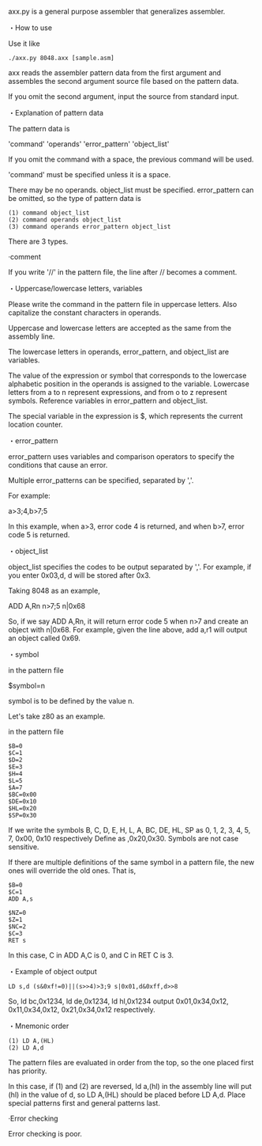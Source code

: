 axx.py is a general purpose assembler that generalizes assembler.

・How to use

Use it like 
```
./axx.py 8048.axx [sample.asm]
```

axx reads the assembler pattern data from the first argument and assembles the second argument source file based on the pattern data.

If you omit the second argument, input the source from standard input.

・Explanation of pattern data

The pattern data is

'command' 'operands' 'error_pattern' 'object_list'

If you omit the command with a space, the previous command will be used.

'command' must be specified unless it is a space.

There may be no operands. object_list must be specified. error_pattern can be omitted, so the type of pattern data is

```
(1) command object_list
(2) command operands object_list
(3) command operands error_pattern object_list
```
There are 3 types.

·comment

If you write '//' in the pattern file, the line after // becomes a comment.

・Uppercase/lowercase letters, variables

Please write the command in the pattern file in uppercase letters. Also capitalize the constant characters in operands.

Uppercase and lowercase letters are accepted as the same from the assembly line.

The lowercase letters in operands, error_pattern, and object_list are variables.

The value of the expression or symbol that corresponds to the lowercase alphabetic position in the operands is assigned to the variable. Lowercase letters from a to n represent expressions, and from o to z represent symbols. Reference variables in error_pattern and object_list.

The special variable in the expression is $, which represents the current location counter.

・error_pattern

error_pattern uses variables and comparison operators to specify the conditions that cause an error.

Multiple error_patterns can be specified, separated by ','.

For example:

a>3;4,b>7;5

In this example, when a>3, error code 4 is returned, and when b>7, error code 5 is returned.

・object_list

object_list specifies the codes to be output separated by ','. For example, if you enter 0x03,d, d will be stored after 0x3.

Taking 8048 as an example,

ADD A,Rn n>7;5 n|0x68

So, if we say ADD A,Rn, it will return error code 5 when n>7 and create an object with n|0x68. For example, given the line above, add a,r1 will output an object called 0x69.

・symbol

in the pattern file

$symbol=n

symbol is to be defined by the value n.

Let's take z80 as an example.

in the pattern file

```
$B=0
$C=1
$D=2
$E=3
$H=4
$L=5
$A=7
$BC=0x00
$DE=0x10
$HL=0x20
$SP=0x30
```

If we write the symbols B, C, D, E, H, L, A, BC, DE, HL, SP as 0, 1, 2, 3, 4, 5, 7, 0x00, 0x10 respectively Define as ,0x20,0x30. Symbols are not case sensitive.

If there are multiple definitions of the same symbol in a pattern file, the new ones will override the old ones. That is,

```
$B=0
$C=1
ADD A,s

$NZ=0
$Z=1
$NC=2
$C=3
RET s
```

In this case, C in ADD A,C is 0, and C in RET C is 3.

・Example of object output

```
LD s,d (s&0xf!=0)||(s>>4)>3;9 s|0x01,d&0xff,d>>8
```

So, ld bc,0x1234, ld de,0x1234, ld hl,0x1234 output 0x01,0x34,0x12, 0x11,0x34,0x12, 0x21,0x34,0x12 respectively.

・Mnemonic order

```
(1) LD A,(HL)
(2) LD A,d
```

The pattern files are evaluated in order from the top, so the one placed first has priority.

In this case, if (1) and (2) are reversed, ld a,(hl) in the assembly line will put (hl) in the value of d, so LD A,(HL) should be placed before LD A,d. Place special patterns first and general patterns last.

·Error checking

Error checking is poor.
